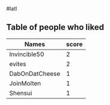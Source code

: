 #latl
## Table of people who liked
Names | score
--- | ---
Invincible50 | 2
evites | 2
DabOnDatCheese | 1
JoinMolten | 1
Shensui | 1
